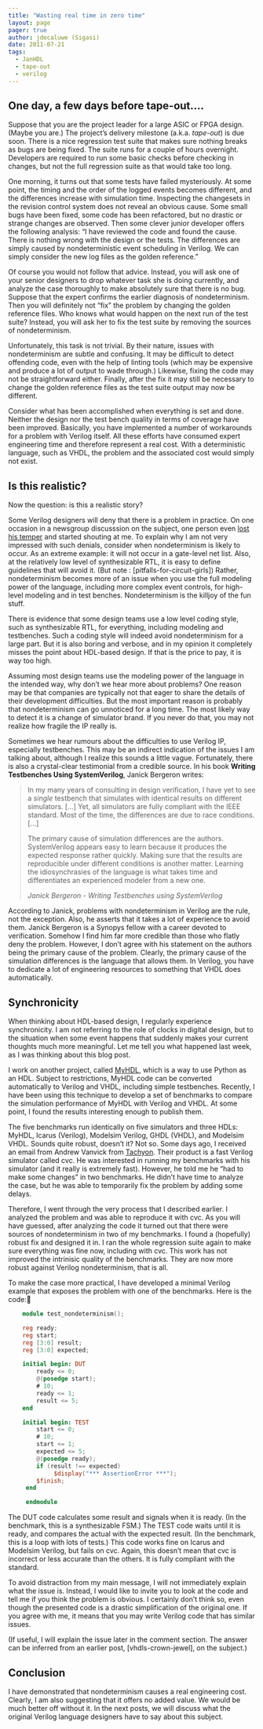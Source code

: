 ```yaml
---
title: "Wasting real time in zero time"
layout: page 
pager: true
author: jdecaluwe (Sigasi)
date: 2011-07-21
tags: 
  - JanHDL
  - tape-out
  - verilog
---
```


## One day, a few days before tape-out....

Suppose that you are the  project leader for a large ASIC or FPGA design. (Maybe you are.) The project’s delivery milestone (a.k.a. _tape-out_)  is due soon.  There is a nice regression test suite that makes sure nothing breaks as bugs are being fixed. The suite runs for a couple of hours overnight. Developers are required to run some basic checks before checking in changes, but not the full regression suite as that would take too long.

One morning, it turns out that some tests have failed mysteriously. At some point, the timing and the order of the logged events becomes different,  and the differences increase with simulation time. Inspecting the changesets in the revision control system does not  reveal an obvious cause. Some small bugs have been fixed, some code has been refactored, but no drastic or strange changes are observed. Then some clever junior developer offers the following analysis: “I have reviewed the code and found the cause. There is nothing wrong with the design or the tests. The differences are simply caused by nondeterministic event scheduling in Verilog. We can  simply consider the new log files as the golden reference.” 

Of course you would not follow that advice. Instead, you will ask one of your senior designers to drop whatever task she is doing currently, and analyze the case thoroughly to make absolutely sure that there is no  bug. Suppose that  the expert confirms the earlier diagnosis of nondeterminism. Then you will definitely not “fix” the problem by changing the golden reference files. Who knows what would happen on the next run of the test suite? Instead, you will ask her to fix the test suite by removing the sources of nondeterminism.

Unfortunately, this task is not trivial. By their nature, issues with nondeterminism are subtle and confusing. It may be difficult to detect offending code, even with the help of linting tools (which may be expensive and produce a lot of output to wade through.) Likewise, fixing the code may not be straightforward either. Finally, after the fix it may still be necessary to change the golden reference files as the test suite output may now be different.

Consider what has been accomplished when everything is set and done. Neither the design nor the test bench quality in terms of coverage have been improved. Basically, you have implemented a number of workarounds for a problem with Verilog itself. All these efforts have consumed expert engineering time and therefore  represent a real cost. With a deterministic language, such as VHDL, the problem and the associated cost would simply not exist.

##  Is this realistic?

Now the question: is this a realistic story?

Some Verilog designers will  deny that there is a  problem in practice. On one occasion in a newsgroup discusssion on the subject, one person even [lost his temper](http://groups.google.com/group/comp.lang.verilog/msg/d76df9dd57b8beb7) and started shouting at me.  To explain why I am not very impressed with such denials, consider when nondeterminism is likely to occur. As an extreme example: it will not occur in a gate-level net list. Also, at the relatively low level of synthesizable RTL, it is  easy to define  guidelines that will avoid it. (But note : [pitfalls-for-circuit-girls]) Rather,  nondeterminism becomes more of an issue when you use the full modeling power of the language, including more complex event controls, for high-level modeling and in test benches. Nondeterminism is the killjoy of the fun stuff.

There is evidence that some design teams use a low level coding style, such as synthesizable RTL, for everything, including modeling and testbenches. Such a coding style will indeed avoid nondeterminism for a large part. But it is also boring and verbose, and in my opinion it completely misses the point about HDL-based design. If that is the price to pay, it is way too high.

Assuming most design teams use the modeling power of the language in the  intended way, why don’t we hear more about problems? One reason may  be that companies are typically not that eager to share the details of their development difficulties. But the most important reason is probably that nondeterminism can go unnoticed for a long time.  The most likely way to detect it is a change of simulator brand. If you never do that, you may not realize  how fragile the IP really is.

Sometimes we  hear rumours  about the difficulties to use Verilog IP, especially testbenches. This may be an indirect indication of the issues I am talking about, although I realize this sounds a little vague. Fortunately, there is also a crystal-clear  testimonial from a credible source. In his book __Writing Testbenches Using SystemVerilog__, Janick Bergeron writes:

> In my many years of consulting in design verification, I have yet to see a *single* testbench that simulates with identical results on different simulators. \[...\] Yet, all simulators are fully compliant with the IEEE standard. Most of the time, the differences are due to race conditions. \[...\]
> 
> The primary cause of simulation differences are the authors. SystemVerilog appears easy to learn because it produces the expected response rather quickly. Making sure that the results are reproducible under different conditions is another matter. Learning the idiosynchrasies of the language is what takes time and differentiates an experienced modeler from a new one.
>
> _Janick Bergeron - Writing Testbenches using SystemVerilog_

According to Janick,  problems with nondeterminism in Verilog  are the rule, not the exception.  Also, he asserts that it takes a lot of experience to avoid them. Janick Bergeron is a Synopys fellow with  a career devoted to verification. Somehow I find him far more credible than those who flatly deny the problem. However, I don’t agree with his statement on the authors being the primary cause of the problem. Clearly, the primary cause of the simulation differences is the language that allows them. In Verilog, you have to dedicate a lot of engineering resources to  something that  VHDL does automatically.

##  Synchronicity

When thinking about HDL-based design, I regularly experience synchronicity. I am not referring to the role of clocks in digital design, but to the situation when some event happens that suddenly makes your current thoughts much more meaningful. Let me tell you what happened last week, as I was thinking about this blog post.

I work on another project, called [MyHDL](http://www.myhdl.org), which is a way to use Python as an HDL. Subject to restrictions, MyHDL code can be converted automatically to Verilog and VHDL, including simple testbenches. Recently, I have been using this technique to develop a set of benchmarks to compare the simulation performance of MyHDL  with Verilog and VHDL.  At some point, I found the results interesting enough to publish them.

The five benchmarks run identically on five simulators and three HDLs: MyHDL, Icarus (Verilog), Modelsim Verilog, GHDL (VHDL), and Modelsim VHDL. Sounds quite robust, doesn’t it? Not so. Some days ago, I received an email from Andrew Vanvick from [Tachyon](http://www.tachyon-da.com). Their product is a  fast Verilog simulator called cvc. He was interested in running my benchmarks with his simulator (and it really is extremely  fast).  However, he told me he “had to make some changes” in two benchmarks. He didn’t have time to analyze the case, but he was able to temporarily fix the problem by adding some delays.

Therefore, I went through the very process that I described earlier. I analyzed the problem and was able to reproduce it with cvc. As you will have guessed, after analyzing the code  it turned out that there were sources of nondeterminism in two of my benchmarks. I found a (hopefully) robust fix and designed it in. I ran the whole regression suite again to make sure everything was fine now, including with cvc. This work has not improved  the intrinisic quality of the benchmarks. They are now more robust against Verilog nondeterminism, that is all.

To make the case more practical, I have developed a minimal Verilog example that exposes the problem with one of the benchmarks. Here is the code:

```verilog
    module test_nondeterminism();

    reg ready;
    reg start;
    reg [3:0] result;
    reg [3:0] expected;

    initial begin: DUT
        ready <= 0;
        @(posedge start);
        # 10;
        ready <= 1;
        result <= 5;
    end

    initial begin: TEST
        start <= 0;
        # 10;
        start <= 1;
        expected <= 5;
        @(posedge ready);
        if (result !== expected)
             $display("*** AssertionError ***");
        $finish;
     end

     endmodule
```

The DUT code calculates some result  and signals when it is ready. (In the benchmark, this is a synthesizable FSM.) The TEST code waits until it is ready, and compares the actual with the expected result. (In the benchmark, this is a loop with lots of tests.) This code works fine on Icarus and Modelsim Verilog, but fails on cvc. Again, this doesn’t mean that cvc is incorrect or less accurate than the others. It is fully compliant with the standard. 

To avoid distraction from my main message, I will not immediately explain what the issue is. Instead, I would like to invite you  to look at the code and tell me if you think the problem is obvious. I certainly don’t think so, even though the presented code is a drastic simplification of the original one. If you agree with me,  it means that you may write Verilog code that has similar issues.

(If useful, I will explain the issue later in the comment section. The answer can be inferred from an earlier post, [vhdls-crown-jewel], on the subject.)

##  Conclusion

I have demonstrated that nondeterminism causes a real engineering cost. Clearly, I am also suggesting that it offers no added value. We would be much better off without it. In the next posts, we will discuss what the original Verilog language designers have to say about this subject.
